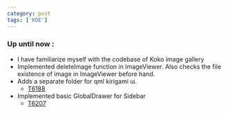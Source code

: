 ```yaml
---
category: post
tags: ['KDE']
---
```

### Up until now :
* I have familiarize myself with the codebase of Koko image gallery
* Implemented deleteImage function in ImageViewer. Also checks the file existence of image in ImageViewer before hand.
* Adds a separate folder for qml kirigami ui. 
    - [T6188](https://phabricator.kde.org/T6188)
* Implemented basic GlobalDrawer for Sidebar 
    - [T6207](https://phabricator.kde.org/T6207)
